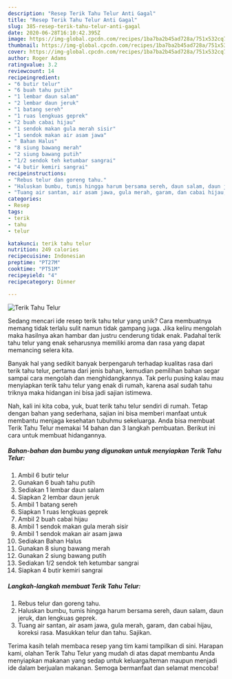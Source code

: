 ```yaml
---
description: "Resep Terik Tahu Telur Anti Gagal"
title: "Resep Terik Tahu Telur Anti Gagal"
slug: 385-resep-terik-tahu-telur-anti-gagal
date: 2020-06-28T16:10:42.395Z
image: https://img-global.cpcdn.com/recipes/1ba7ba2b45ad728a/751x532cq70/terik-tahu-telur-foto-resep-utama.jpg
thumbnail: https://img-global.cpcdn.com/recipes/1ba7ba2b45ad728a/751x532cq70/terik-tahu-telur-foto-resep-utama.jpg
cover: https://img-global.cpcdn.com/recipes/1ba7ba2b45ad728a/751x532cq70/terik-tahu-telur-foto-resep-utama.jpg
author: Roger Adams
ratingvalue: 3.2
reviewcount: 14
recipeingredient:
- "6 butir telur"
- "6 buah tahu putih"
- "1 lembar daun salam"
- "2 lembar daun jeruk"
- "1 batang sereh"
- "1 ruas lengkuas geprek"
- "2 buah cabai hijau"
- "1 sendok makan gula merah sisir"
- "1 sendok makan air asam jawa"
- " Bahan Halus"
- "8 siung bawang merah"
- "2 siung bawang putih"
- "1/2 sendok teh ketumbar sangrai"
- "4 butir kemiri sangrai"
recipeinstructions:
- "Rebus telur dan goreng tahu."
- "Haluskan bumbu, tumis hingga harum bersama sereh, daun salam, daun jeruk, dan lengkuas geprek."
- "Tuang air santan, air asam jawa, gula merah, garam, dan cabai hijau, koreksi rasa. Masukkan telur dan tahu. Sajikan."
categories:
- Resep
tags:
- terik
- tahu
- telur

katakunci: terik tahu telur 
nutrition: 249 calories
recipecuisine: Indonesian
preptime: "PT27M"
cooktime: "PT51M"
recipeyield: "4"
recipecategory: Dinner

---
```



![Terik Tahu Telur](https://img-global.cpcdn.com/recipes/1ba7ba2b45ad728a/751x532cq70/terik-tahu-telur-foto-resep-utama.jpg)

Sedang mencari ide resep terik tahu telur yang unik? Cara membuatnya memang tidak terlalu sulit namun tidak gampang juga. Jika keliru mengolah maka hasilnya akan hambar dan justru cenderung tidak enak. Padahal terik tahu telur yang enak seharusnya memiliki aroma dan rasa yang dapat memancing selera kita.



Banyak hal yang sedikit banyak berpengaruh terhadap kualitas rasa dari terik tahu telur, pertama dari jenis bahan, kemudian pemilihan bahan segar sampai cara mengolah dan menghidangkannya. Tak perlu pusing kalau mau menyiapkan terik tahu telur yang enak di rumah, karena asal sudah tahu triknya maka hidangan ini bisa jadi sajian istimewa.


Nah, kali ini kita coba, yuk, buat terik tahu telur sendiri di rumah. Tetap dengan bahan yang sederhana, sajian ini bisa memberi manfaat untuk membantu menjaga kesehatan tubuhmu sekeluarga. Anda bisa membuat Terik Tahu Telur memakai 14 bahan dan 3 langkah pembuatan. Berikut ini cara untuk membuat hidangannya.

<!--inarticleads1-->

##### Bahan-bahan dan bumbu yang digunakan untuk menyiapkan Terik Tahu Telur:

1. Ambil 6 butir telur
1. Gunakan 6 buah tahu putih
1. Sediakan 1 lembar daun salam
1. Siapkan 2 lembar daun jeruk
1. Ambil 1 batang sereh
1. Siapkan 1 ruas lengkuas geprek
1. Ambil 2 buah cabai hijau
1. Ambil 1 sendok makan gula merah sisir
1. Ambil 1 sendok makan air asam jawa
1. Sediakan  Bahan Halus
1. Gunakan 8 siung bawang merah
1. Gunakan 2 siung bawang putih
1. Sediakan 1/2 sendok teh ketumbar sangrai
1. Siapkan 4 butir kemiri sangrai




<!--inarticleads2-->

##### Langkah-langkah membuat Terik Tahu Telur:

1. Rebus telur dan goreng tahu.
1. Haluskan bumbu, tumis hingga harum bersama sereh, daun salam, daun jeruk, dan lengkuas geprek.
1. Tuang air santan, air asam jawa, gula merah, garam, dan cabai hijau, koreksi rasa. Masukkan telur dan tahu. Sajikan.




Terima kasih telah membaca resep yang tim kami tampilkan di sini. Harapan kami, olahan Terik Tahu Telur yang mudah di atas dapat membantu Anda menyiapkan makanan yang sedap untuk keluarga/teman maupun menjadi ide dalam berjualan makanan. Semoga bermanfaat dan selamat mencoba!
